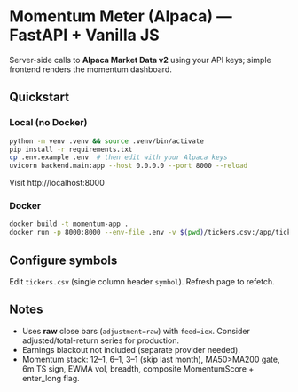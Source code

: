 # Momentum Meter (Alpaca) — FastAPI + Vanilla JS

Server-side calls to **Alpaca Market Data v2** using your API keys; simple frontend renders the momentum dashboard.

## Quickstart

### Local (no Docker)
```bash
python -m venv .venv && source .venv/bin/activate
pip install -r requirements.txt
cp .env.example .env  # then edit with your Alpaca keys
uvicorn backend.main:app --host 0.0.0.0 --port 8000 --reload
```

Visit http://localhost:8000

### Docker
```bash
docker build -t momentum-app .
docker run -p 8000:8000 --env-file .env -v $(pwd)/tickers.csv:/app/tickers.csv:ro momentum-app
```

## Configure symbols
Edit `tickers.csv` (single column header `symbol`). Refresh page to refetch.

## Notes
- Uses **raw** close bars (`adjustment=raw`) with `feed=iex`. Consider adjusted/total-return series for production.
- Earnings blackout not included (separate provider needed).
- Momentum stack: 12–1, 6–1, 3–1 (skip last month), MA50>MA200 gate, 6m TS sign, EWMA vol, breadth, composite MomentumScore + enter_long flag.
